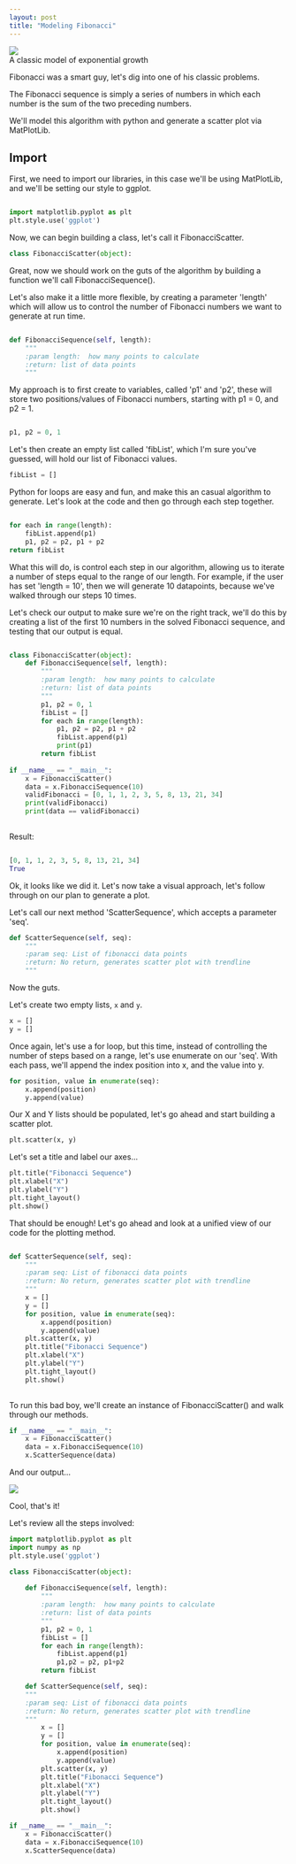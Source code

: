 ```yaml
---
layout: post
title: "Modeling Fibonacci"
---
```


<img src="/Images/Fibonacci/FibTitle.jpg" class="inline"/><br>
A classic model of exponential growth 

Fibonacci was a smart guy, let's dig into one of his classic problems.

The Fibonacci sequence is simply a series of numbers in which each number is the sum of the two preceding numbers.

We'll model this algorithm with python and generate a scatter plot via MatPlotLib. 

## Import

First, we need to import our libraries, in this case we'll be using MatPlotLib, and we'll be setting our style to ggplot.

```Python

import matplotlib.pyplot as plt
plt.style.use('ggplot')

```

Now, we can begin building a class, let's call it FibonacciScatter.

```Python
class FibonacciScatter(object):
```

Great, now we should work on the guts of the algorithm by building a function we'll call FibonacciSequence().

Let's also make it a little more flexible, by creating a parameter 'length' which will allow us to control the number
of Fibonacci numbers we want to generate at run time. 

```Python

def FibonacciSequence(self, length):
    """
    :param length:  how many points to calculate
    :return: list of data points
    """

```

My approach is to first create to variables, called 'p1' and 'p2', these will store two positions/values of Fibonacci numbers,
starting with p1 = 0, and p2 = 1.

```Python

p1, p2 = 0, 1

```

Let's then create an empty list called 'fibList', which I'm sure you've guessed, will hold our list of Fibonacci values. 

```Python
fibList = []
```

Python for loops are easy and fun, and make this an casual algorithm to generate. Let's look at the code and then go through each
step together. 

```Python

for each in range(length):
    fibList.append(p1)
    p1, p2 = p2, p1 + p2
return fibList

```
What this will do, is control each step in our algorithm, allowing us to iterate a number of steps equal to the range of our
length. For example, if the user has set 'length = 10', then we will generate 10 datapoints, because we've walked through our 
steps 10 times.

Let's check our output to make sure we're on the right track, we'll do this by creating a list of the first 10 numbers
in the solved Fibonacci sequence, and testing that our output is equal.

```Python

class FibonacciScatter(object):
    def FibonacciSequence(self, length):
        """
        :param length:  how many points to calculate
        :return: list of data points
        """
        p1, p2 = 0, 1
        fibList = []
        for each in range(length):
            p1, p2 = p2, p1 + p2
            fibList.append(p1)
            print(p1)
        return fibList
    
if __name__ == "__main__":
    x = FibonacciScatter()
    data = x.FibonacciSequence(10)
    validFibonacci = [0, 1, 1, 2, 3, 5, 8, 13, 21, 34]
    print(validFibonacci)
    print(data == validFibonacci)
    
```

Result: 

```Python

[0, 1, 1, 2, 3, 5, 8, 13, 21, 34]
True

```
Ok, it looks like we did it. Let's now take a visual approach, let's follow through on our plan to generate a plot.

Let's call our next method 'ScatterSequence', which accepts a parameter 'seq'.

```Python
def ScatterSequence(self, seq):
    """
    :param seq: List of fibonacci data points
    :return: No return, generates scatter plot with trendline
    """
```

Now the guts.

Let's create two empty lists, `x` and `y`.

```Python
x = []
y = []
```

Once again, let's use a for loop, but this time, instead of controlling the number of steps based on a range, let's use
enumerate on our 'seq'. With each pass, we'll append the index position into x, and the value into y.

```Python
for position, value in enumerate(seq):
    x.append(position)
    y.append(value)
```

Our X and Y lists should be populated, let's go ahead and start building a scatter plot.

```Python
plt.scatter(x, y)
```

Let's set a title and label our axes...

```Python
plt.title("Fibonacci Sequence")
plt.xlabel("X")
plt.ylabel("Y")
plt.tight_layout()
plt.show()
```

That should be enough! Let's go ahead and look at a unified view of our code for the plotting method.

```Python

def ScatterSequence(self, seq):
    """
    :param seq: List of fibonacci data points
    :return: No return, generates scatter plot with trendline
    """
    x = []
    y = []
    for position, value in enumerate(seq):
        x.append(position)
        y.append(value)
    plt.scatter(x, y)
    plt.title("Fibonacci Sequence")
    plt.xlabel("X")
    plt.ylabel("Y")
    plt.tight_layout()
    plt.show()
 
 ```
 
To run this bad boy, we'll create an instance of FibonacciScatter() and walk through our methods. 

```Python
if __name__ == "__main__":
    x = FibonacciScatter()
    data = x.FibonacciSequence(10)
    x.ScatterSequence(data)
```

And our output...


<img src="/Images/Fibonacci/FibPlot.png" class="inline"/><br>

Cool, that's it! 

Let's review all the steps involved:

```Python
import matplotlib.pyplot as plt
import numpy as np
plt.style.use('ggplot')

class FibonacciScatter(object):
  
    def FibonacciSequence(self, length):
        """
        :param length:  how many points to calculate
        :return: list of data points
        """
        p1, p2 = 0, 1
        fibList = []
        for each in range(length):
            fibList.append(p1)
            p1,p2 = p2, p1+p2
        return fibList

    def ScatterSequence(self, seq):
    """
    :param seq: List of fibonacci data points
    :return: No return, generates scatter plot with trendline
    """
        x = []
        y = []
        for position, value in enumerate(seq):
            x.append(position)
            y.append(value)
        plt.scatter(x, y)
        plt.title("Fibonacci Sequence")
        plt.xlabel("X")
        plt.ylabel("Y")
        plt.tight_layout()
        plt.show()

if __name__ == "__main__":
    x = FibonacciScatter()
    data = x.FibonacciSequence(10)
    x.ScatterSequence(data)
```
